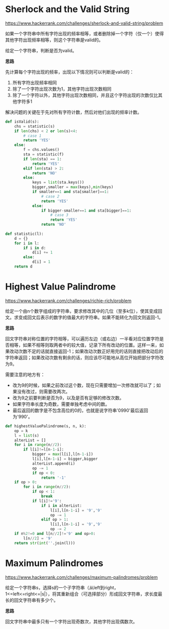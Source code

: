 # Sherlock and the Valid String

https://www.hackerrank.com/challenges/sherlock-and-valid-string/problem

如果一个字符串中所有字符出现的频率相等，或者删除掉一个字符（仅一个）使得其他字符出现频率相等，则这个字符串是valid的。

给定一个字符串，判断是否为valid。

**思路**

先计算每个字符出现的频率，出现以下情况则可以判断是valid的：

1. 所有字符出现频率相同
2. 除了一个字符出现次数为1，其他字符出现次数相同
3. 除了一个字符以外，其他字符出现次数相同，并且这个字符出现的次数仅比其他字符多1

解决问题的关键在于先对所有字符计数，然后对他们出现的频率计数。

```py
def isValid(s):
    chs = statistic(s)
    if len(chs) < 2 or len(s)<4:
        # case 1
        return 'YES'
    else:
        f = chs.values()
        sta = statistic(f)
        if len(sta) == 1:
            return 'YES'
        elif len(sta) > 2:
            return 'NO'
        else:
            keys = list(sta.keys())
            bigger,smaller = max(keys),min(keys)
            if smaller==1 and sta[smaller]==1:
                # case 2
                return 'YES'
            else:
                if bigger-smaller==1 and sta[bigger]==1:
                    # case 3
                    return 'YES'
                return 'NO'
            
def statistic(l):
    d = {}
    for i in l:
        if i in d:
            d[i] += 1
        else:
            d[i] = 1
    return d 

```

# Highest Value Palindrome

https://www.hackerrank.com/challenges/richie-rich/problem

给定一个由n个数字组成的字符串，要求修改其中的几位（至多k位），使其变成回文。求变成回文后表示的数字的值最大的字符串。如果不能转化为回文则返回-1。

**思路**

回文字符串对称位置的字符相等，可以遍历左边（或右边）一半看对应位置字符是否相等，如果不相等则取两者中的较大值，记录下所有改动的位置。这样一来，如果改动次数不足的话就直接返回-1；如果改动次数正好用完的话则直接把改动后的字符串返回；如果改动次数有剩余的话，则应该尽可能地从高位开始把部分字符改为9。

需要注意的地方有：

- 改为9的时候，如果之前改过这个数，现在只需要增加一次修改就可以了；如果没有改过，则需要改两次。
- 改为9之前要判断是否为9，以及是否有足够的修改次数。
- 如果字符串长度为奇数，需要单独考虑中间的数。
- 最后返回的数字是不包含高位的0的，也就是说字符串'0990'最后返回为'990'。

```py
def highestValuePalindrome(s, n, k):
    op = k
    l = list(s)
    alterList = []
    for i in range(n//2):
        if l[i]!=l[n-1-i]:
            bigger = max(l[i],l[n-1-i])
            l[i],l[n-1-i] = bigger,bigger
            alterList.append(i)
            op -= 1
            if op < 0:
                return '-1'
    if op > 0:
        for i in range(n//2):
        	if op < 1:
            	break
            if l[i]!='9':
            	if i in alterList:
            		l[i],l[n-1-i] = '9','9'
            		op -= 1
            	elif op > 1:
            		l[i],l[n-1-i] = '9','9'
            		op -= 2
    if n%2!=0 and l[n//2]!='9' and op>0:
        l[n//2] = '9'        
    return str(int(''.join(l)))
```

# Maximum Palindromes

https://www.hackerrank.com/challenges/maximum-palindromes/problem

给定一个字符串s，选择s的一个子字符串（从left到right，1<=left<=right<=|s|），将其重新组合（可选择部分）形成回文字符串，求长度最长的回文字符串有多少个。

**思路**

回文字符串中最多只有一个字符出现奇数次，其他字符出现偶数次。

